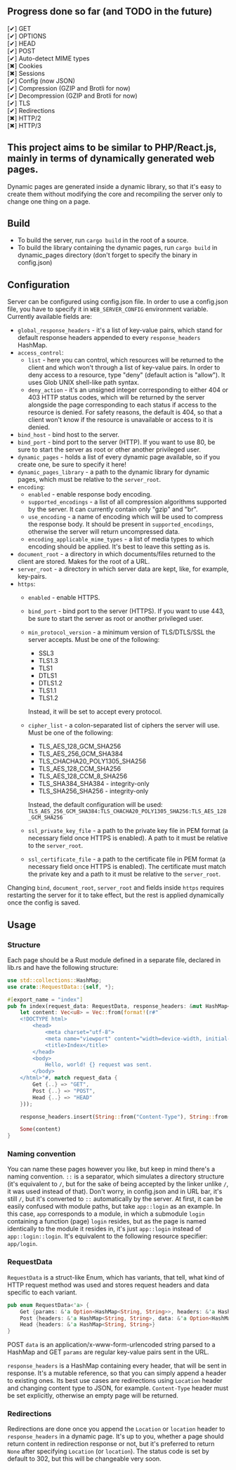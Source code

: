 ## Progress done so far (and TODO in the future)
[✔]   	GET<br>
[✔]   	OPTIONS<br>
[✔]   	HEAD<br>
[✔]   	POST<br>
[✔]	Auto-detect MIME types<br>
[✖]		Cookies<br>
[✖]		Sessions<br>
[✔]	Config (now JSON)<br>
[✔]     Compression (GZIP and Brotli for now)<br>
[✔]     Decompression (GZIP and Brotli for now)<br>
[✔]     TLS<br>
[✔]	Redirections<br>
[✖]     HTTP/2<br>
[✖]     HTTP/3<br>


## This project aims to be similar to PHP/React.js, mainly in terms of dynamically generated web pages.

Dynamic pages are generated inside a dynamic library, so that it's easy to create them without modifying
the core and recompiling the server only to change one thing on a page.

## Build

- To build the server, run `cargo build` in the root of a source.
- To build the library containing the dynamic pages, run `cargo build` in dynamic_pages directory (don't forget to specify the binary in config.json)

## Configuration

Server can be configured using config.json file. In order to use a config.json file, you have to specify it in `WEB_SERVER_CONFIG` environment variable. 
Currently available fields are:

- `global_response_headers` - it's a list of key-value pairs, which stand for default response headers appended to every
`response_headers` HashMap.
- `access_control`:
  * `list` - here you can control, which resources will be returned to the client and which won't through a list of key-value pairs. 
  In order to deny access to a resource, type "deny" (default action is "allow"). It uses Glob UNIX shell-like path syntax.
  * `deny_action` - it's an unsigned integer corresponding to either 404 or 403 HTTP status codes, which will be returned by the server alongside the 
  page corresponding to each status if access to the resource is denied. For safety reasons, the default is 404, so that a client won't
  know if the resource is unavailable or access to it is denied.
- `bind_host` - bind host to the server.
- `bind_port` - bind port to the server (HTTP). If you want to use 80, be sure to start the server as root or other another privileged user.
- `dynamic_pages` - holds a list of every dynamic page available, so if you create one, be sure to specify it here!
- `dynamic_pages_library` - a path to the dynamic library for dynamic pages, which must be relative to the `server_root`.
- `encoding`:
  * `enabled` - enable response body encoding.
  * `supported_encodings` - a list of all compression algorithms supported by the server. It can currently contain only "gzip" and "br".
  * `use_encoding` - a name of encoding which will be used to compress the response body. It should be present in `supported_encodings`, otherwise the server will return uncompressed data.
  * `encoding_applicable_mime_types` - a list of media types to which encoding should be applied. It's best to leave this setting as is.
- `document_root` - a directory in which documents/files returned to the client are stored. Makes for the root of a URL.
- `server_root` - a directory in which server data are kept, like, for example, key-pairs.
- `https`:
  * `enabled` - enable HTTPS.
  * `bind_port` - bind port to the server (HTTPS). If you want to use 443, be sure to start the server as root or another privileged user.
  * `min_protocol_version` - a minimum version of TLS/DTLS/SSL the server accepts. Must be one of the following: 
    + SSL3
    + TLS1.3
    + TLS1
    + DTLS1
    + DTLS1.2
    + TLS1.1
    + TLS1.2
    
    Instead, it will be set to accept every protocol.
  * `cipher_list` - a colon-separated list of ciphers the server will use. Must be one of the following:
    + TLS_AES_128_GCM_SHA256
    + TLS_AES_256_GCM_SHA384
    + TLS_CHACHA20_POLY1305_SHA256
    + TLS_AES_128_CCM_SHA256
    + TLS_AES_128_CCM_8_SHA256
    + TLS_SHA384_SHA384 - integrity-only
    + TLS_SHA256_SHA256 - integrity-only
  
    Instead, the default configuration will be used: `TLS_AES_256_GCM_SHA384:TLS_CHACHA20_POLY1305_SHA256:TLS_AES_128_GCM_SHA256`
  * `ssl_private_key_file` - a path to the private key file in PEM format (a necessary field once HTTPS is enabled). 
  A path to it must be relative to the `server_root`.
  * `ssl_certificate_file` - a path to the certificate file in PEM format (a necessary field once HTTPS is enabled). 
  The certificate must match the private key and a path to it must be relative to the `server_root`.



Changing `bind`, `document_root`, `server_root` and fields inside `https` requires restarting the server for it to take effect, but the rest is applied dynamically once the config is saved.

## Usage

### Structure

Each page should be a Rust module defined in a separate file, declared in lib.rs and have the following structure:

```rust
use std::collections::HashMap;
use crate::RequestData::{self, *};

#[export_name = "index"]
pub fn index(request_data: RequestData, response_headers: &mut HashMap<String, String>) -> Option<Vec<u8>> {
    let content: Vec<u8> = Vec::from(format!(r#"
    <!DOCTYPE html>
        <head>
            <meta charset="utf-8">
            <meta name="viewport" content="width=device-width, initial-scale=1.0">
            <title>Index</title>
        </head>
        <body>
            Hello, world! {} request was sent.
        </body>
    </html>"#, match request_data {
        Get {..} => "GET",
        Post {..} => "POST",
        Head {..} => "HEAD"
    }));

    response_headers.insert(String::from("Content-Type"), String::from("text/html; charset=utf-8"));

    Some(content)
}
```

### Naming convention

You can name these pages however you like, but keep in mind there's a naming convention.
`::` is a separator, which simulates a directory structure (it's equivalent to `/`, but for the sake of being accepted by the linker
unlike `/`, it was used instead of that). Don't worry, in config.json and in URL bar, it's still `/`, but it's converted to `::` automatically
by the server. At first, it can be easily confused with module paths, but take `app::login` as an example. In this case, 
`app` corresponds to a module, in which a submodule `login` containing a function (page) `login` resides, but as the page is named identically
to the module it resides in, it's just `app::login` instead of `app::login::login`. It's equivalent to the following resource specifier: `app/login`.

### RequestData

`RequestData` is a struct-like Enum, which has variants, that tell, what kind of HTTP request method was used and stores
request headers and data specific to each variant.

```rust
pub enum RequestData<'a> {
    Get {params: &'a Option<HashMap<String, String>>, headers: &'a HashMap<String, String>},
    Post {headers: &'a HashMap<String, String>, data: &'a Option<HashMap<String, String>>},
    Head {headers: &'a HashMap<String, String>}
}
```

POST `data` is an application/x-www-form-urlencoded string parsed to a HashMap and GET
`params` are regular key-value pairs sent in the URL.

`response_headers` is a HashMap containing every header, that will be sent in response. It's a mutable reference,
so that you can simply append a header to existing ones. Its best use cases are redirections using `Location` header and
changing content type to JSON, for example. `Content-Type` header must be set explicitly, otherwise an empty page will be returned.

### Redirections

Redirections are done once you append the `Location` or `location` header to `response_headers` in a dynamic page. 
It's up to you, whether a page should return content in redirection response or not, but it's preferred to 
return `None` after specifying `Location` (or `location`). The status code is set by default to 302, but this will be changeable very soon.